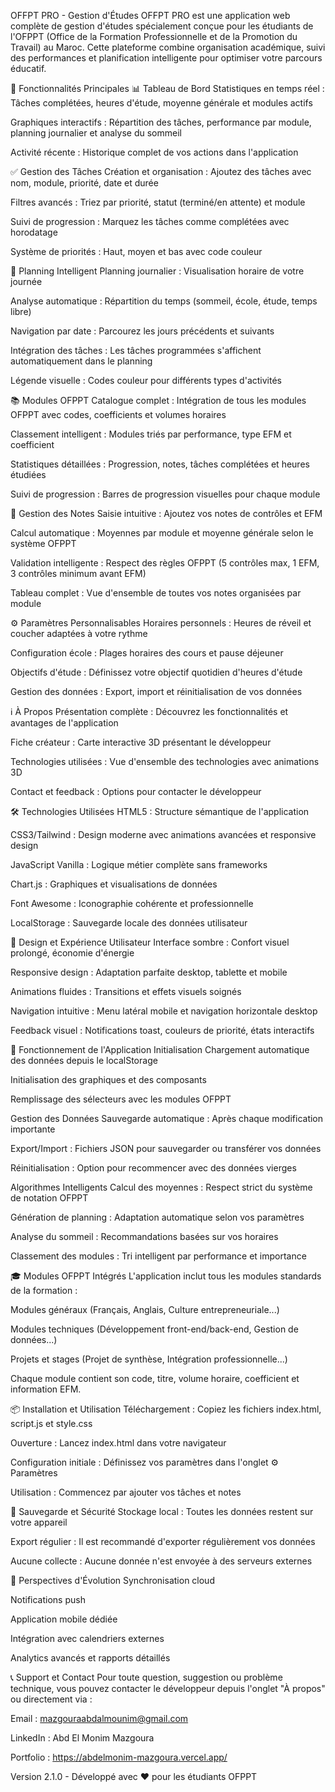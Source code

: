 OFFPT PRO - Gestion d'Études
OFFPT PRO est une application web complète de gestion d'études spécialement conçue pour les étudiants de l'OFPPT (Office de la Formation Professionnelle et de la Promotion du Travail) au Maroc. Cette plateforme combine organisation académique, suivi des performances et planification intelligente pour optimiser votre parcours éducatif.

🌟 Fonctionnalités Principales
📊 Tableau de Bord
Statistiques en temps réel : Tâches complétées, heures d'étude, moyenne générale et modules actifs

Graphiques interactifs : Répartition des tâches, performance par module, planning journalier et analyse du sommeil

Activité récente : Historique complet de vos actions dans l'application

✅ Gestion des Tâches
Création et organisation : Ajoutez des tâches avec nom, module, priorité, date et durée

Filtres avancés : Triez par priorité, statut (terminé/en attente) et module

Suivi de progression : Marquez les tâches comme complétées avec horodatage

Système de priorités : Haut, moyen et bas avec code couleur

📅 Planning Intelligent
Planning journalier : Visualisation horaire de votre journée

Analyse automatique : Répartition du temps (sommeil, école, étude, temps libre)

Navigation par date : Parcourez les jours précédents et suivants

Intégration des tâches : Les tâches programmées s'affichent automatiquement dans le planning

Légende visuelle : Codes couleur pour différents types d'activités

📚 Modules OFPPT
Catalogue complet : Intégration de tous les modules OFPPT avec codes, coefficients et volumes horaires

Classement intelligent : Modules triés par performance, type EFM et coefficient

Statistiques détaillées : Progression, notes, tâches complétées et heures étudiées

Suivi de progression : Barres de progression visuelles pour chaque module

🎯 Gestion des Notes
Saisie intuitive : Ajoutez vos notes de contrôles et EFM

Calcul automatique : Moyennes par module et moyenne générale selon le système OFPPT

Validation intelligente : Respect des règles OFPPT (5 contrôles max, 1 EFM, 3 contrôles minimum avant EFM)

Tableau complet : Vue d'ensemble de toutes vos notes organisées par module

⚙️ Paramètres Personnalisables
Horaires personnels : Heures de réveil et coucher adaptées à votre rythme

Configuration école : Plages horaires des cours et pause déjeuner

Objectifs d'étude : Définissez votre objectif quotidien d'heures d'étude

Gestion des données : Export, import et réinitialisation de vos données

ℹ️ À Propos
Présentation complète : Découvrez les fonctionnalités et avantages de l'application

Fiche créateur : Carte interactive 3D présentant le développeur

Technologies utilisées : Vue d'ensemble des technologies avec animations 3D

Contact et feedback : Options pour contacter le développeur

🛠️ Technologies Utilisées
HTML5 : Structure sémantique de l'application

CSS3/Tailwind : Design moderne avec animations avancées et responsive design

JavaScript Vanilla : Logique métier complète sans frameworks

Chart.js : Graphiques et visualisations de données

Font Awesome : Iconographie cohérente et professionnelle

LocalStorage : Sauvegarde locale des données utilisateur

📱 Design et Expérience Utilisateur
Interface sombre : Confort visuel prolongé, économie d'énergie

Responsive design : Adaptation parfaite desktop, tablette et mobile

Animations fluides : Transitions et effets visuels soignés

Navigation intuitive : Menu latéral mobile et navigation horizontale desktop

Feedback visuel : Notifications toast, couleurs de priorité, états interactifs

🔄 Fonctionnement de l'Application
Initialisation
Chargement automatique des données depuis le localStorage

Initialisation des graphiques et des composants

Remplissage des sélecteurs avec les modules OFPPT

Gestion des Données
Sauvegarde automatique : Après chaque modification importante

Export/Import : Fichiers JSON pour sauvegarder ou transférer vos données

Réinitialisation : Option pour recommencer avec des données vierges

Algorithmes Intelligents
Calcul des moyennes : Respect strict du système de notation OFPPT

Génération de planning : Adaptation automatique selon vos paramètres

Analyse du sommeil : Recommandations basées sur vos horaires

Classement des modules : Tri intelligent par performance et importance

🎓 Modules OFPPT Intégrés
L'application inclut tous les modules standards de la formation :

Modules généraux (Français, Anglais, Culture entrepreneuriale...)

Modules techniques (Développement front-end/back-end, Gestion de données...)

Projets et stages (Projet de synthèse, Intégration professionnelle...)

Chaque module contient son code, titre, volume horaire, coefficient et information EFM.

📦 Installation et Utilisation
Téléchargement : Copiez les fichiers index.html, script.js et style.css

Ouverture : Lancez index.html dans votre navigateur

Configuration initiale : Définissez vos paramètres dans l'onglet ⚙️ Paramètres

Utilisation : Commencez par ajouter vos tâches et notes

💾 Sauvegarde et Sécurité
Stockage local : Toutes les données restent sur votre appareil

Export régulier : Il est recommandé d'exporter régulièrement vos données

Aucune collecte : Aucune donnée n'est envoyée à des serveurs externes

🔮 Perspectives d'Évolution
Synchronisation cloud

Notifications push

Application mobile dédiée

Intégration avec calendriers externes

Analytics avancés et rapports détaillés

📞 Support et Contact
Pour toute question, suggestion ou problème technique, vous pouvez contacter le développeur depuis l'onglet "À propos" ou directement via :

Email : <mazgouraabdalmounim@gmail.com>

LinkedIn : Abd El Monim Mazgoura

Portfolio : <https://abdelmonim-mazgoura.vercel.app/>

Version 2.1.0 - Développé avec ❤️ pour les étudiants OFPPT
